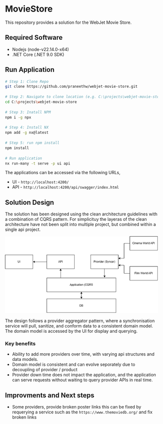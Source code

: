 # MovieStore

This repository provides a solution for the WebJet Movie Store.

## Required Software

- Nodejs (node-v22.14.0-x64)
- .NET Core (.NET 9.0 SDK)

## Run Application

```sh
# Step 1: Clone Repo
git clone https://github.com/praneethw/webjet-movie-store.git

# Step 2: Navigate to clone location (e.g. C:\projects\webjet-movie-store)
cd C:\projects\webjet-movie-store

# Step 3: Inatall NPM
npm i -g npx

# Step 4: Install NX
npm add -g nx@latest

# Step 5: run npm install
npm install

# Run application
nx run-many -t serve -p ui api
```

The applications can be accessed via the following URLs,

- UI - `http://localhost:4200/`
- API - `http://localhost:4200/api/swagger/index.html`


## Solution Design
The solution has been designed using the clean architecture guidelines with a combination of CQRS pattern. For simplicituy the layeras of the clean architecture have not been split into multiple project, but combined within a single api project.

![Highlevel Architecture](docs/images/highlevel-architecture.png)

The design follows a provider aggregator pattern, where a synchronisation service will pull, sanitize, and conform data to a consistent domain model. The domain model is accessed by the UI for display and querying.

### Key benefits

- Ability to add more providers over time, with varying api structures and data models.
- Domain model is consistent and can evolve seporately due to decoupling of provider / product
- Provider down time does not impact the application, and the application can serve requests without waiting to query provider APIs in real time.

## Improvments and Next steps

- Some providers, provide broken poster links this can be fixed by requerying a service such as the `https://www.themoviedb.org/` and fix broken links
